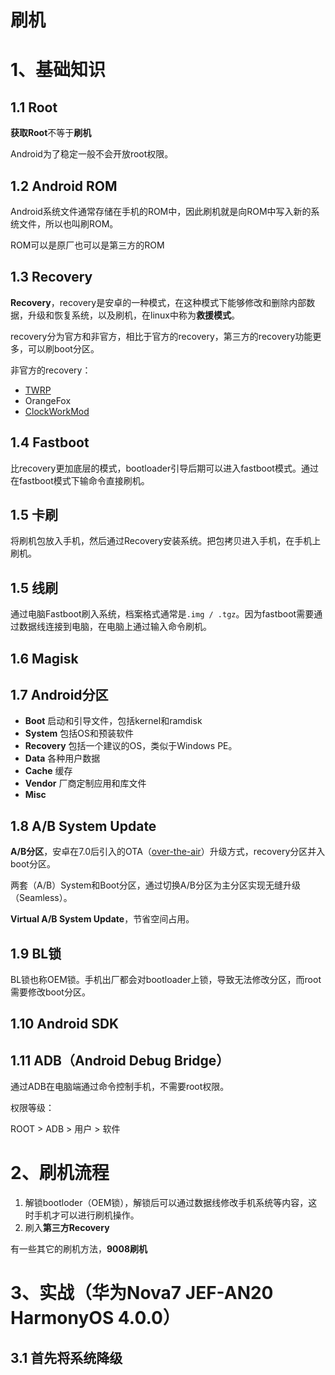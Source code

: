 # 刷机

# 1、基础知识

## 1.1 Root

**获取Root**不等于**刷机**

Android为了稳定一般不会开放root权限。

## 1.2 Android ROM

Android系统文件通常存储在手机的ROM中，因此刷机就是向ROM中写入新的系统文件，所以也叫刷ROM。

ROM可以是原厂也可以是第三方的ROM

## 1.3 Recovery

**Recovery**，recovery是安卓的一种模式，在这种模式下能够修改和删除内部数据，升级和恢复系统，以及刷机，在linux中称为**救援模式**。

recovery分为官方和非官方，相比于官方的recovery，第三方的recovery功能更多，可以刷boot分区。

非官方的recovery：

- [TWRP](https://en.wikipedia.org/wiki/Team_Win_Recovery_Project)
- OrangeFox
- [ClockWorkMod](https://en.wikipedia.org/wiki/ClockworkMod)

## 1.4 Fastboot

比recovery更加底层的模式，bootloader引导后期可以进入fastboot模式。通过在fastboot模式下输命令直接刷机。

## 1.5 卡刷

将刷机包放入手机，然后通过Recovery安装系统。把包拷贝进入手机，在手机上刷机。

## 1.5 线刷

通过电脑Fastboot刷入系统，档案格式通常是`.img / .tgz`。因为fastboot需要通过数据线连接到电脑，在电脑上通过输入命令刷机。

## 1.6 Magisk



## 1.7 Android分区

- **Boot** 启动和引导文件，包括kernel和ramdisk
- **System** 包括OS和预装软件
- **Recovery** 包括一个建议的OS，类似于Windows PE。
- **Data** 各种用户数据
- **Cache** 缓存
- **Vendor** 厂商定制应用和库文件
- **Misc**



## 1.8 A/B System Update

**A/B分区**，安卓在7.0后引入的OTA（[over-the-air](https://source.android.com/docs/core/ota)）升级方式，recovery分区并入boot分区。

两套（A/B）System和Boot分区，通过切换A/B分区为主分区实现无缝升级（Seamless）。

**Virtual A/B System Update**，节省空间占用。



## 1.9 BL锁

BL锁也称OEM锁。手机出厂都会对bootloader上锁，导致无法修改分区，而root需要修改boot分区。

## 1.10 Android SDK



## 1.11 ADB（Android Debug Bridge）

通过ADB在电脑端通过命令控制手机，不需要root权限。

权限等级：

ROOT > ADB > 用户 > 软件

# 2、刷机流程

1. 解锁bootloder（OEM锁），解锁后可以通过数据线修改手机系统等内容，这时手机才可以进行刷机操作。
2. 刷入**第三方Recovery**

有一些其它的刷机方法，**9008刷机**

# 3、实战（华为Nova7 JEF-AN20 HarmonyOS 4.0.0）

## 3.1 首先将系统降级